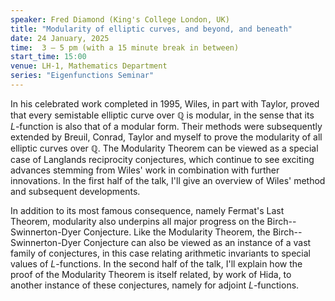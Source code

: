 ```yaml
---
speaker: Fred Diamond (King's College London, UK)
title: "Modularity of elliptic curves, and beyond, and beneath"
date: 24 January, 2025
time:  3 – 5 pm (with a 15 minute break in between)
start_time: 15:00
venue: LH-1, Mathematics Department
series: "Eigenfunctions Seminar"
---
```


In his celebrated work completed in 1995, Wiles, in part with Taylor, proved that every semistable elliptic curve over $\mathbb{Q}$ is modular,
in the sense that its $L$-function is also that of a modular form. Their methods were subsequently extended by Breuil, Conrad, Taylor and myself
to prove the modularity of all elliptic curves over $\mathbb{Q}$. The Modularity Theorem can be viewed as a special case of Langlands reciprocity
conjectures, which continue to see exciting advances stemming from Wiles' work in combination with further innovations. In the first half of the
talk, I'll give an overview of Wiles' method and subsequent developments.

In addition to its most famous consequence, namely Fermat's Last Theorem, modularity also underpins all major progress on the Birch--Swinnerton-Dyer
Conjecture. Like the Modularity Theorem, the Birch--Swinnerton-Dyer Conjecture can also be viewed as an instance of a vast family of conjectures,
in this case relating arithmetic invariants to special values of $L$-functions. In the second half of the talk, I'll explain how the proof of the
Modularity Theorem is itself related, by work of Hida, to another instance of these conjectures, namely for adjoint $L$-functions.
